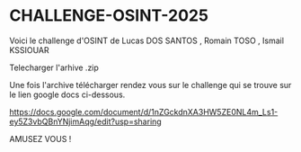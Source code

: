 # CHALLENGE-OSINT-2025
Voici le challenge d'OSINT de Lucas DOS SANTOS , Romain TOSO , Ismail KSSIOUAR

Telecharger l'arhive .zip

Une fois l'archive télécharger rendez vous sur le challenge qui se trouve sur le lien google docs ci-dessous.

https://docs.google.com/document/d/1nZGckdnXA3HW5ZE0NL4m_Ls1-ey5Z3vbQBnYNjimAqg/edit?usp=sharing

AMUSEZ VOUS !
